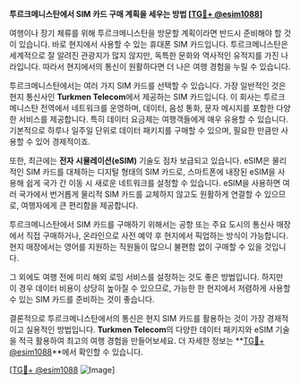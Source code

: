 **투르크메니스탄에서 SIM 카드 구매 계획을 세우는 방법 [[TG💪+ @esim1088](https://t.me/s/esim1088)]**

여행이나 장기 체류를 위해 투르크메니스탄을 방문할 계획이라면 반드시 준비해야 할 것이 있습니다. 바로 현지에서 사용할 수 있는 휴대폰 SIM 카드입니다. 투르크메니스탄은 세계적으로 잘 알려진 관광지가 많지 않지만, 독특한 문화와 역사적인 유적지를 가진 나라입니다. 따라서 현지에서의 통신이 원활하다면 더 나은 여행 경험을 누릴 수 있습니다.

투르크메니스탄에서는 여러 가지 SIM 카드를 선택할 수 있습니다. 가장 일반적인 것은 현지 통신사인 **Turkmen Telecom**에서 제공하는 SIM 카드입니다. 이 회사는 투르크메니스탄 전역에서 네트워크를 운영하며, 데이터, 음성 통화, 문자 메시지를 포함한 다양한 서비스를 제공합니다. 특히 데이터 요금제는 여행객들에게 매우 유용할 수 있습니다. 기본적으로 하루나 일주일 단위로 데이터 패키지를 구매할 수 있으며, 필요한 만큼만 사용할 수 있어 경제적이죠.

또한, 최근에는 **전자 시뮬레이션(eSIM)** 기술도 점차 보급되고 있습니다. eSIM은 물리적인 SIM 카드를 대체하는 디지털 형태의 SIM 카드로, 스마트폰에 내장된 eSIM을 사용해 쉽게 국가 간 이동 시 새로운 네트워크를 설정할 수 있습니다. eSIM을 사용하면 여러 국가에서 번거롭게 물리적 SIM 카드를 교체하지 않고도 원활하게 연결할 수 있으므로, 여행자에게 큰 편리함을 제공합니다.

투르크메니스탄에서 SIM 카드를 구매하기 위해서는 공항 또는 주요 도시의 통신사 매장에서 직접 구매하거나, 온라인으로 사전 예약 후 현지에서 픽업하는 방식이 가능합니다. 현지 매장에서는 영어를 지원하는 직원들이 많으니 불편함 없이 구매할 수 있을 것입니다.

그 외에도 여행 전에 미리 해외 로밍 서비스를 설정하는 것도 좋은 방법입니다. 하지만 이 경우 데이터 비용이 상당히 높아질 수 있으므로, 가능한 한 현지에서 저렴하게 사용할 수 있는 SIM 카드를 준비하는 것이 좋습니다.

결론적으로 투르크메니스탄에서의 통신은 현지 SIM 카드를 활용하는 것이 가장 경제적이고 실용적인 방법입니다. **Turkmen Telecom**의 다양한 데이터 패키지와 eSIM 기술을 적극 활용하여 최고의 여행 경험을 만들어보세요. 더 자세한 정보는 **[TG💪+ @esim1088](https://t.me/s/esim1088)**에서 확인할 수 있습니다.

[[TG💪+ @esim1088](https://t.me/s/esim1088) ![Image](https://i.postimg.cc/Y0z9fWf4/image.png)]